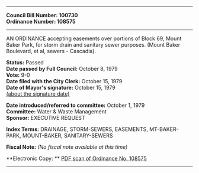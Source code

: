 * * * * *  
  
**Council Bill Number: [](#h0)[](#h2)100730**   
**Ordinance Number: 108575**  
  
* * * * *  
  
AN ORDINANCE accepting easements over portions of Block 69, Mount Baker Park, for storm drain and sanitary sewer purposes. (Mount Baker Boulevard, et al, sewers - Cascadia).  
  
**Status:** Passed   
**Date passed by Full Council:** October 8, 1979   
**Vote:** 9-0   
**Date filed with the City Clerk:** October 15, 1979   
**Date of Mayor's signature:** October 15, 1979   
[(about the signature date)](/~public/approvaldate.htm)   
  
  
**Date introduced/referred to committee:** October 1, 1979   
**Committee:** Water & Waste Management   
**Sponsor:** EXECUTIVE REQUEST   
  
**Index Terms:** DRAINAGE, STORM-SEWERS, EASEMENTS, MT-BAKER-PARK, MOUNT-BAKER, SANITARY-SEWERS  
  
**Fiscal Note:** *(No fiscal note available at this time)*  
  
**Electronic Copy: ** [PDF scan of Ordinance No. 108575](/~archives/Ordinances/Ord_108575.pdf)  
  
* * * * *  
